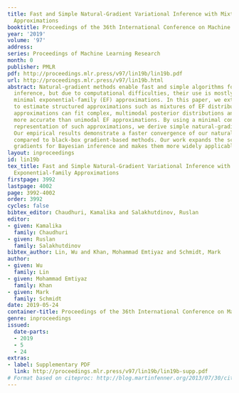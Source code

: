 ```yaml
---
title: Fast and Simple Natural-Gradient Variational Inference with Mixture of Exponential-family
  Approximations
booktitle: Proceedings of the 36th International Conference on Machine Learning
year: '2019'
volume: '97'
address: 
series: Proceedings of Machine Learning Research
month: 0
publisher: PMLR
pdf: http://proceedings.mlr.press/v97/lin19b/lin19b.pdf
url: http://proceedings.mlr.press/v97/lin19b.html
abstract: Natural-gradient methods enable fast and simple algorithms for variational
  inference, but due to computational difficulties, their use is mostly limited to
  minimal exponential-family (EF) approximations. In this paper, we extend their application
  to estimate structured approximations such as mixtures of EF distributions. Such
  approximations can fit complex, multimodal posterior distributions and are generally
  more accurate than unimodal EF approximations. By using a minimal conditional-EF
  representation of such approximations, we derive simple natural-gradient updates.
  Our empirical results demonstrate a faster convergence of our natural-gradient method
  compared to black-box gradient-based methods. Our work expands the scope of natural
  gradients for Bayesian inference and makes them more widely applicable than before.
layout: inproceedings
id: lin19b
tex_title: Fast and Simple Natural-Gradient Variational Inference with Mixture of
  Exponential-family Approximations
firstpage: 3992
lastpage: 4002
page: 3992-4002
order: 3992
cycles: false
bibtex_editor: Chaudhuri, Kamalika and Salakhutdinov, Ruslan
editor:
- given: Kamalika
  family: Chaudhuri
- given: Ruslan
  family: Salakhutdinov
bibtex_author: Lin, Wu and Khan, Mohammad Emtiyaz and Schmidt, Mark
author:
- given: Wu
  family: Lin
- given: Mohammad Emtiyaz
  family: Khan
- given: Mark
  family: Schmidt
date: 2019-05-24
container-title: Proceedings of the 36th International Conference on Machine Learning
genre: inproceedings
issued:
  date-parts:
  - 2019
  - 5
  - 24
extras:
- label: Supplementary PDF
  link: http://proceedings.mlr.press/v97/lin19b/lin19b-supp.pdf
# Format based on citeproc: http://blog.martinfenner.org/2013/07/30/citeproc-yaml-for-bibliographies/
---
```

